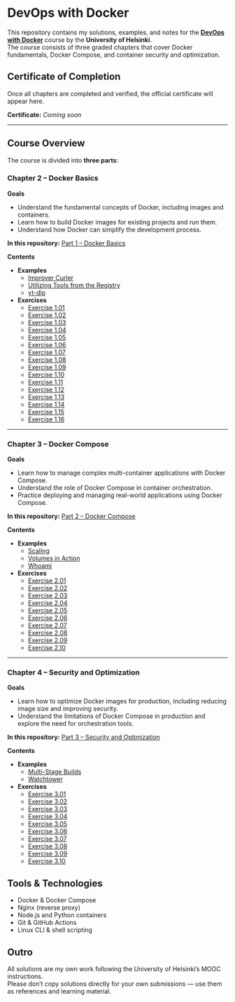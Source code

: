 # DevOps with Docker

This repository contains my solutions, examples, and notes for the **[DevOps with Docker](https://devopswithdocker.com/)** course by the **University of Helsinki**.  
The course consists of three graded chapters that cover Docker fundamentals, Docker Compose, and container security and optimization.


## Certificate of Completion

Once all chapters are completed and verified, the official certificate will appear here.

**Certificate:** _Coming soon_  

---

## Course Overview

The course is divided into **three parts**:

### Chapter 2 – Docker Basics

**Goals**
- Understand the fundamental concepts of Docker, including images and containers.  
- Learn how to build Docker images for existing projects and run them.  
- Understand how Docker can simplify the development process.

**In this repository:** [Part 1 – Docker Basics](./Part%201)

**Contents**
- **Examples**
  - [Improver Curler](./Part%201/Examples/Improver%20Curler)
  - [Utilizing Tools from the Registry](./Part%201/Examples/Utilizing%20tools%20from%20the%20Registry)
  - [yt-dlp](./Part%201/Examples/yt-dlp)
- **Exercises**
  - [Exercise 1.01](./Part%201/Exercise%201.01)
  - [Exercise 1.02](./Part%201/Exercise%201.02)
  - [Exercise 1.03](./Part%201/Exercise%201.03)
  - [Exercise 1.04](./Part%201/Exercise%201.04)
  - [Exercise 1.05](./Part%201/Exercise%201.05)
  - [Exercise 1.06](./Part%201/Exercise%201.06)
  - [Exercise 1.07](./Part%201/Exercise%201.07)
  - [Exercise 1.08](./Part%201/Exercise%201.08)
  - [Exercise 1.09](./Part%201/Exercise%201.09)
  - [Exercise 1.10](./Part%201/Exercise%201.10)
  - [Exercise 1.11](./Part%201/Exercise%201.11)
  - [Exercise 1.12](./Part%201/Exercise%201.12)
  - [Exercise 1.13](./Part%201/Exercise%201.13)
  - [Exercise 1.14](./Part%201/Exercise%201.14)
  - [Exercise 1.15](./Part%201/Exercise%201.15)
  - [Exercise 1.16](./Part%201/Exercise%201.16)

---

### Chapter 3 – Docker Compose

**Goals**
- Learn how to manage complex multi-container applications with Docker Compose.  
- Understand the role of Docker Compose in container orchestration.  
- Practice deploying and managing real-world applications using Docker Compose.

**In this repository:** [Part 2 – Docker Compose](./Part%202)

**Contents**
- **Examples**
  - [Scaling](./Part%202/Examples/Scalling)
  - [Volumes in Action](./Part%202/Examples/Volumes%20in%20action)
  - [Whoami](./Part%202/Examples/whoami)
- **Exercises**
  - [Exercise 2.01](./Part%202/Exercise%202.01)
  - [Exercise 2.02](./Part%202/Exercise%202.02)
  - [Exercise 2.03](./Part%202/Exercise%202.03)
  - [Exercise 2.04](./Part%202/Exercise%202.04)
  - [Exercise 2.05](./Part%202/Exercise%202.05)
  - [Exercise 2.06](./Part%202/Exercise%202.06)
  - [Exercise 2.07](./Part%202/Exercise%202.07)
  - [Exercise 2.08](./Part%202/Exercise%202.08)
  - [Exercise 2.09](./Part%202/Exercise%202.09)
  - [Exercise 2.10](./Part%202/Exercise%202.10)

---

### Chapter 4 – Security and Optimization

**Goals**
- Learn how to optimize Docker images for production, including reducing image size and improving security.  
- Understand the limitations of Docker Compose in production and explore the need for orchestration tools.  

**In this repository:** [Part 3 – Security and Optimization](./Part%203)

**Contents**
- **Examples**
  - [Multi-Stage Builds](./Part%203/Examples/Multi-stage%20builds%E2%80%8B)
  - [Watchtower](./Part%203/Examples/watchtower)
- **Exercises**
  - [Exercise 3.01](./Part%203/Exercise%203.01)
  - [Exercise 3.02](./Part%203/Exercise%203.02)
  - [Exercise 3.03](./Part%203/Exercise%203.03)
  - [Exercise 3.04](./Part%203/Exercise%203.04)
  - [Exercise 3.05](./Part%203/Exercise%203.05)
  - [Exercise 3.06](./Part%203/Exercise%203.06)
  - [Exercise 3.07](./Part%203/Exercise%203.07)
  - [Exercise 3.08](./Part%203/Exercise%203.08)
  - [Exercise 3.09](./Part%203/Exercise%203.09)
  - [Exercise 3.10](./Part%203/Exercise%203.10)

## Tools & Technologies

- Docker & Docker Compose  
- Nginx (reverse proxy)  
- Node.js and Python containers  
- Git & GitHub Actions  
- Linux CLI & shell scripting

## Outro

All solutions are my own work following the University of Helsinki’s MOOC instructions.  
Please don’t copy solutions directly for your own submissions — use them as references and learning material.
